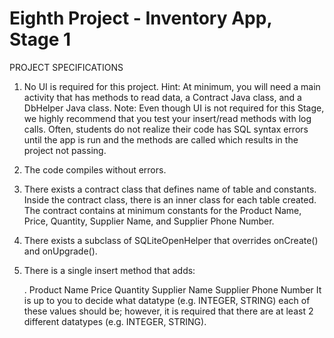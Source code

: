 # Eighth Project - Inventory App, Stage 1

PROJECT SPECIFICATIONS

1. No UI is required for this project. 
   Hint: At minimum, you will need a main activity that has methods to read data, a Contract Java class, and a DbHelper Java class.
   Note: Even though UI is not required for this Stage, we highly recommend that you test your insert/read methods with log calls. Often, students do not realize their code has SQL syntax errors until the app is run and the methods are called which results in the project not passing.
   
2. The code compiles without errors. 

3. There exists a contract class that defines name of table and constants.
   Inside the contract class, there is an inner class for each table created. 
   The contract contains at minimum constants for the Product Name, Price, Quantity, Supplier Name, and Supplier Phone Number.
   
4. There exists a subclass of SQLiteOpenHelper that overrides onCreate() and onUpgrade().

5. There is a single insert method that adds:

   . Product Name
Price
Quantity
Supplier Name
Supplier Phone Number
It is up to you to decide what datatype (e.g. INTEGER, STRING) each of these values should be; however, it is required that there are at least 2 different datatypes (e.g. INTEGER, STRING). 
